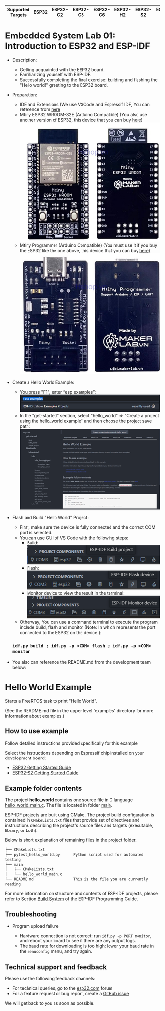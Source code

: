 | Supported Targets | ESP32 | ESP32-C2 | ESP32-C3 | ESP32-C6 | ESP32-H2 | ESP32-S2 | ESP32-S3 |
| ----------------- | ----- | -------- | -------- | -------- | -------- | -------- | -------- |
# Embedded System Lab 01: Introduction to ESP32 and ESP-IDF
* Description:
   * Getting acquainted with the ESP32 board.
   * Familiarizing yourself with ESP-IDF.
   * Successfully completing the final exercise: building and flashing the "Hello world!" greeting to the ESP32 board.
* Preparation:
   * IDE and Extensions (We use VSCode and Espressif IDF, You can reference from [here](https://github.com/kientr2002/CO3054_ESP-IDF)
   * Mtiny ESP32 WROOM-32E (Arduino Compatible) (You also use another version of ESP32, this device that you can buy [here](https://hshop.vn/products/mach-mtiny-esp32-wroom-32e-arduino-compatible)) <br>
     ![Lab1](https://github.com/kientr2002/CO3054_ESP-IDF/blob/main/Images/Lab1/10.png)
   *  Mtiny Programmer (Arduino Compatible) (You must use it if you buy the ESP32 like the one above, this device that you can buy [here](https://hshop.vn/products/mach-mtiny-programmer-arduino-compatible)) <br>
     ![Lab1](https://github.com/kientr2002/CO3054_ESP-IDF/blob/main/Images/Lab1/11.png)
* Create a Hello World Example:
   * You press "F1", enter “esp examples”:
      ![Lab1](https://github.com/kientr2002/CO3054_ESP-IDF/blob/main/Images/Lab1/5.png)
   * In the "get-started" section, select "hello_world" => "Create a project using the hello_world example" and then choose the project save path:
      ![Lab1](https://github.com/kientr2002/CO3054_ESP-IDF/blob/main/Images/Lab1/6.png)
* Flash and Build "Hello World" Project:
   * First, make sure the device is fully connected and the correct COM port is selected.
   * You can use GUI of VS Code with the following steps:
     * Build:<br>
       ![Lab1](https://github.com/kientr2002/CO3054_ESP-IDF/blob/main/Images/Lab1/7.png)
     * Flash:<br>
       ![Lab1](https://github.com/kientr2002/CO3054_ESP-IDF/blob/main/Images/Lab1/8.png)
     * Monitor device to view the result in the terminal:<br>
       ![Lab1](https://github.com/kientr2002/CO3054_ESP-IDF/blob/main/Images/Lab1/9.png)
    * Otherway, You can use a command terminal to execute the program include build, flash and monitor (Note: In which <COM> represents the port connected to the ESP32 on the device.): <br>
     ### `idf.py build ; idf.py -p <COM> flash ; idf.py -p <COM> monitor`
    
* You also can reference the README.md from the development team below:<br>
# Hello World Example

Starts a FreeRTOS task to print "Hello World".

(See the README.md file in the upper level 'examples' directory for more information about examples.)

## How to use example

Follow detailed instructions provided specifically for this example.

Select the instructions depending on Espressif chip installed on your development board:

- [ESP32 Getting Started Guide](https://docs.espressif.com/projects/esp-idf/en/stable/get-started/index.html)
- [ESP32-S2 Getting Started Guide](https://docs.espressif.com/projects/esp-idf/en/latest/esp32s2/get-started/index.html)


## Example folder contents

The project **hello_world** contains one source file in C language [hello_world_main.c](main/hello_world_main.c). The file is located in folder [main](main).

ESP-IDF projects are built using CMake. The project build configuration is contained in `CMakeLists.txt` files that provide set of directives and instructions describing the project's source files and targets (executable, library, or both).

Below is short explanation of remaining files in the project folder.

```
├── CMakeLists.txt
├── pytest_hello_world.py      Python script used for automated testing
├── main
│   ├── CMakeLists.txt
│   └── hello_world_main.c
└── README.md                  This is the file you are currently reading
```

For more information on structure and contents of ESP-IDF projects, please refer to Section [Build System](https://docs.espressif.com/projects/esp-idf/en/latest/esp32/api-guides/build-system.html) of the ESP-IDF Programming Guide.

## Troubleshooting

* Program upload failure

    * Hardware connection is not correct: run `idf.py -p PORT monitor`, and reboot your board to see if there are any output logs.
    * The baud rate for downloading is too high: lower your baud rate in the `menuconfig` menu, and try again.

## Technical support and feedback

Please use the following feedback channels:

* For technical queries, go to the [esp32.com](https://esp32.com/) forum
* For a feature request or bug report, create a [GitHub issue](https://github.com/espressif/esp-idf/issues)

We will get back to you as soon as possible.

